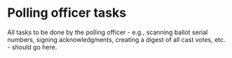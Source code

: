 # Polling officer tasks

All tasks to be done by the polling officer - e.g., scanning ballot serial numbers, signing acknowledgments, creating a digest of all cast votes, etc. - should go here.

